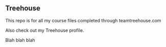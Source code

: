## Treehouse

This repo is for all my course files completed through teamtreehouse.com

Also check out my Treehouse profile.

Blah blah blah

